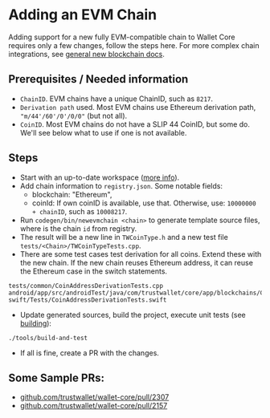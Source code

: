 # Adding an EVM Chain

Adding support for a new fully EVM-compatible chain to Wallet Core requires only a few changes, follow the steps here.
For more complex chain integrations, see [general new blockchain docs](newblockchain.md).

## Prerequisites / Needed information

- `ChainID`. EVM chains have a unique ChainID, such as `8217`.
- `Derivation path` used. Most EVM chains use Ethereum derivation path, `"m/44'/60'/0'/0/0"` (but not all).
- `CoinID`. Most EVM chains do not have a SLIP 44 CoinID, but some do. We'll see below what to use if one is not available.

## Steps

- Start with an up-to-date workspace ([more info](contributing.md)).
- Add chain information to `registry.json`. Some notable fields:
  - blockchain: "Ethereum",
  - coinId: If own coinID is available, use that. Otherwise, use: `10000000 + chainID`, such as `10008217`.
- Run `codegen/bin/newevmchain <chain>` to generate template source files, where <chain> is the chain `id` from registry.
- The result will be a new line in `TWCoinType.h` and a new test file `tests/<Chain>/TWCoinTypeTests.cpp`.
- There are some test cases test derivation for all coins. Extend these with the new chain.
  If the new chain reuses Ethereum address, it can reuse the Ethereum case in the switch statements.

```
tests/common/CoinAddressDerivationTests.cpp
android/app/src/androidTest/java/com/trustwallet/core/app/blockchains/CoinAddressDerivationTests.kt
swift/Tests/CoinAddressDerivationTests.swift
```

- Update generated sources, build the project, execute unit tests (see [building](building.md)):

```
./tools/build-and-test
```

- If all is fine, create a PR with the changes.

## Some Sample PRs:

- [github.com/trustwallet/wallet-core/pull/2307](https://github.com/trustwallet/wallet-core/pull/2307)
- [github.com/trustwallet/wallet-core/pull/2157](https://github.com/trustwallet/wallet-core/pull/2157)
